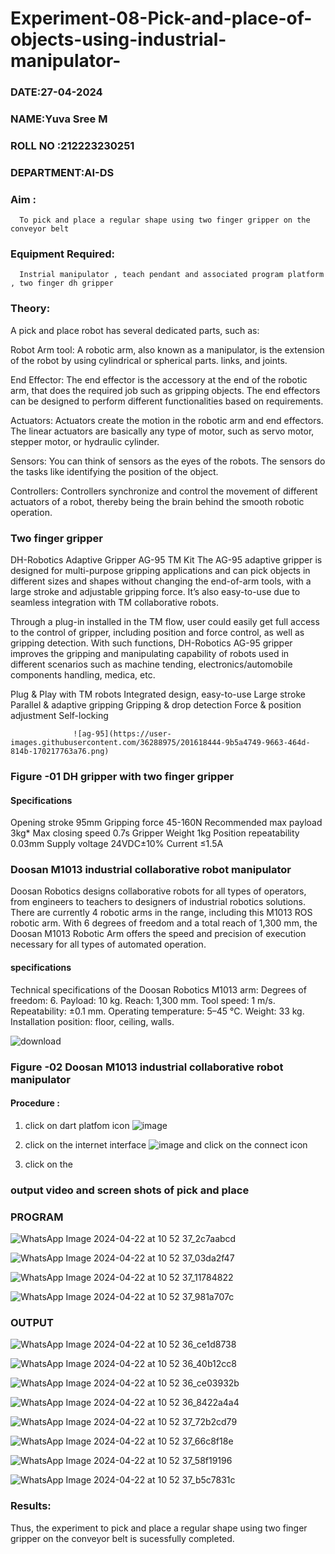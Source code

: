 # Experiment-08-Pick-and-place-of-objects-using-industrial-manipulator-

###  DATE:27-04-2024
###  NAME:Yuva Sree M 
###  ROLL NO :212223230251
###  DEPARTMENT:AI-DS
### Aim :
      To pick and place a regular shape using two finger gripper on the conveyor belt 
### Equipment Required: 
      Instrial manipulator , teach pendant and associated program platform , two finger dh gripper 
      
### Theory: 

A pick and place robot has several dedicated parts, such as:

Robot Arm tool: A robotic arm, also known as a manipulator, is the extension of the robot by using cylindrical or spherical parts. links, and joints.

End Effector: The end effector is the accessory at the end of the robotic arm, that does the required job such as gripping objects. The end effectors can be designed to perform different functionalities based on requirements.

Actuators: Actuators create the motion in the robotic arm and end effectors. The linear actuators are basically any type of motor, such as servo motor, stepper motor, or hydraulic cylinder.

Sensors: You can think of sensors as the eyes of the robots. The sensors do the tasks like identifying the position of the object.

Controllers: Controllers synchronize and control the movement of different actuators of a robot, thereby being the brain behind the smooth robotic operation.


### Two finger gripper 

DH-Robotics
Adaptive Gripper AG-95 TM Kit
The AG-95 adaptive gripper is designed for multi-purpose gripping applications and can pick objects in different sizes and shapes without changing the end-of-arm tools, with a large stroke and adjustable gripping force. It’s also easy-to-use due to seamless integration with TM collaborative robots.

Through a plug-in installed in the TM flow, user could easily get full access to the control of gripper, including position and force control, as well as gripping detection. With such functions, DH-Robotics AG-95 gripper improves the gripping and manipulating capability of robots used in different scenarios such as machine tending, electronics/automobile components handling, medica, etc.

Plug & Play with TM robots
Integrated design, easy-to-use
Large stroke
Parallel & adaptive gripping
Gripping & drop detection
Force & position adjustment
Self-locking

                  ![ag-95](https://user-images.githubusercontent.com/36288975/201618444-9b5a4749-9663-464d-814b-170217763a76.png)
### Figure -01 DH gripper with two finger gripper 

#### Specifications

Opening stroke	95mm
Gripping force 	45-160N
Recommended max payload	3kg*
Max closing speed	0.7s
Gripper Weight	1kg
Position repeatability	0.03mm
Supply voltage	24VDC±10%
Current	≤1.5A



### Doosan M1013 industrial collaborative robot manipulator 
Doosan Robotics designs collaborative robots for all types of operators, from engineers to teachers to designers of industrial robotics solutions. There are currently 4 robotic arms in the range, including this M1013 ROS robotic arm. With 6 degrees of freedom and a total reach of 1,300 mm, the Doosan M1013 Robotic Arm offers the speed and precision of execution necessary for all types of automated operation.

#### specifications 
Technical specifications of the Doosan Robotics M1013 arm:
Degrees of freedom: 6.
Payload: 10 kg.
Reach: 1,300 mm.
Tool speed: 1 m/s.
Repeatability: ±0.1 mm.
Operating temperature: 5–45 °C.
Weight: 33 kg.
Installation position: floor, ceiling, walls.



![download](https://user-images.githubusercontent.com/36288975/201624230-89cc83ff-cecd-49ea-84c6-c67066e9d157.jpg)

### Figure -02 Doosan M1013 industrial collaborative robot manipulator 

#### Procedure : 

1. click on dart platfom icon ![image](https://user-images.githubusercontent.com/36288975/201621038-f1248586-5c20-40fd-8a74-68c7d8b44939.png)
2. click on the internet interface 
![image](https://user-images.githubusercontent.com/36288975/201621235-3b8b46a9-3c19-4207-9ea2-6a7954eb6135.png)
and click on the connect icon 

3. click on the 

### output video and screen shots of pick and place 

### PROGRAM

![WhatsApp Image 2024-04-22 at 10 52 37_2c7aabcd](https://github.com/Yuvasreemuthusamy/Experiment-08-Pick-and-place-of-objects-using-industrial-manipulator-/assets/144870887/bf4084b4-c812-4b12-a99e-53624d5c4769)



![WhatsApp Image 2024-04-22 at 10 52 37_03da2f47](https://github.com/Yuvasreemuthusamy/Experiment-08-Pick-and-place-of-objects-using-industrial-manipulator-/assets/144870887/940b592a-2f25-4ed7-a6e2-54d5d1476b16)



![WhatsApp Image 2024-04-22 at 10 52 37_11784822](https://github.com/Yuvasreemuthusamy/Experiment-08-Pick-and-place-of-objects-using-industrial-manipulator-/assets/144870887/b286ab27-350b-4168-b502-605763ef518b)



![WhatsApp Image 2024-04-22 at 10 52 37_981a707c](https://github.com/Yuvasreemuthusamy/Experiment-08-Pick-and-place-of-objects-using-industrial-manipulator-/assets/144870887/b9021af9-b051-4399-ae42-201860d7b64b)


### OUTPUT

![WhatsApp Image 2024-04-22 at 10 52 36_ce1d8738](https://github.com/Yuvasreemuthusamy/Experiment-08-Pick-and-place-of-objects-using-industrial-manipulator-/assets/144870887/00c8c2b7-d83c-4cb2-bbd7-6518f87af44c)


![WhatsApp Image 2024-04-22 at 10 52 36_40b12cc8](https://github.com/Yuvasreemuthusamy/Experiment-08-Pick-and-place-of-objects-using-industrial-manipulator-/assets/144870887/20acb830-0b7c-4dd3-94c6-618abc25c5c0)


![WhatsApp Image 2024-04-22 at 10 52 36_ce03932b](https://github.com/Yuvasreemuthusamy/Experiment-08-Pick-and-place-of-objects-using-industrial-manipulator-/assets/144870887/364e6968-bf81-42f9-b934-3ef8fafacbdc)


![WhatsApp Image 2024-04-22 at 10 52 36_8422a4a4](https://github.com/Yuvasreemuthusamy/Experiment-08-Pick-and-place-of-objects-using-industrial-manipulator-/assets/144870887/cebabdaf-2434-4418-8607-2456e1635cf7)

![WhatsApp Image 2024-04-22 at 10 52 37_72b2cd79](https://github.com/Yuvasreemuthusamy/Experiment-08-Pick-and-place-of-objects-using-industrial-manipulator-/assets/144870887/00d3348f-bf03-4f3a-9efc-59d07182d54b)


![WhatsApp Image 2024-04-22 at 10 52 37_66c8f18e](https://github.com/Yuvasreemuthusamy/Experiment-08-Pick-and-place-of-objects-using-industrial-manipulator-/assets/144870887/4bbb95d2-ce77-43b1-9d92-5deb81d5ea41)


![WhatsApp Image 2024-04-22 at 10 52 37_58f19196](https://github.com/Yuvasreemuthusamy/Experiment-08-Pick-and-place-of-objects-using-industrial-manipulator-/assets/144870887/08fd6ef6-c41f-48d0-9055-f7bddb19cdff)

![WhatsApp Image 2024-04-22 at 10 52 37_b5c7831c](https://github.com/Yuvasreemuthusamy/Experiment-08-Pick-and-place-of-objects-using-industrial-manipulator-/assets/144870887/8eb388c3-baa9-4107-a684-08c492762361)


### Results: 

Thus, the experiment to pick and place a regular shape using two finger gripper on the conveyor belt is sucessfully completed.




